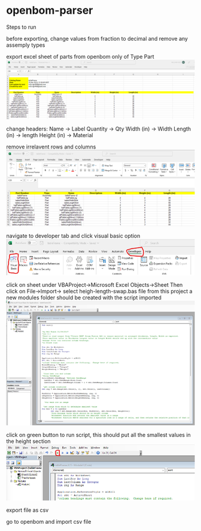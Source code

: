 # openbom-parser

Steps to run

before exporting, change values from fraction to decimal and remove any assemply types

export excel sheet of parts from openbom only of Type Part
![alt text](./images/openbom-excel-file-example.png)

change headers:
Name -> Label
Quantity -> Qty
Width (in) -> Width
Length (in) -> length
Height (in) -> Material

remove irrelavent rows and columns
![alt text](./images/cleaned-up-openbom-excel.png)

navigate to developer tab and click visual basic option
![alt text](./images/navigate-to-visual-basic.png)

click on sheet under VBAProject->Microsoft Excel Objects->Sheet
Then click on File->Import-> select heigh-length-swap.bas file from this project
a new modules folder should be created with the script imported
![alt text](./images/imported-script.png)


click on green button to run script, this should put all the smallest values in the height section
![alt text](./images/run-button-location.png)

export file as csv

go to openbom and import csv file
